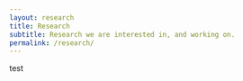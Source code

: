 ```yaml
---
layout: research
title: Research
subtitle: Research we are interested in, and working on.
permalink: /research/
---
```


<div id="update-part" class="w-full md:w-2/3 px-4 research-content">
    test
</div>
